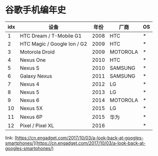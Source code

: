 # 谷歌手机编年史

|idx| 设备 | 年份 | 厂商 | OS |
|--| ----|:---:|-----| -- |
|1| HTC Dream / T-Mobile G1     |2008 | HTC   | * |
|2| HTC Magic / Google Ion / G2 |2009 | HTC  | * |
|3| Motorola Droid              |2009 | MOTOROLA  | * |
|4| Nexus One                   |2010 | HTC  | * |
|5| Nexus S                     |2010 | SAMSUNG  | * |
|6| Galaxy Nexus                |2011 | SAMSUNG  | * |
|7| Nexus 4                     |2012 | LG  | * |
|8| Nexus 5                     |2013 | LG  | * |
|9| Nexus 6                     |2014 | MOTOROLA  | * |
|10| Nexus 5X                   |2015 | LG  | * |
|11| Nexus 6P                   |2015 | 华为  | * |
|12| Pixel / Pixel XL           |2016 |  | * |

link: [https://cn.engadget.com/2017/10/03/a-look-back-at-googles-smartphones/](https://cn.engadget.com/2017/10/03/a-look-back-at-googles-smartphones/)
